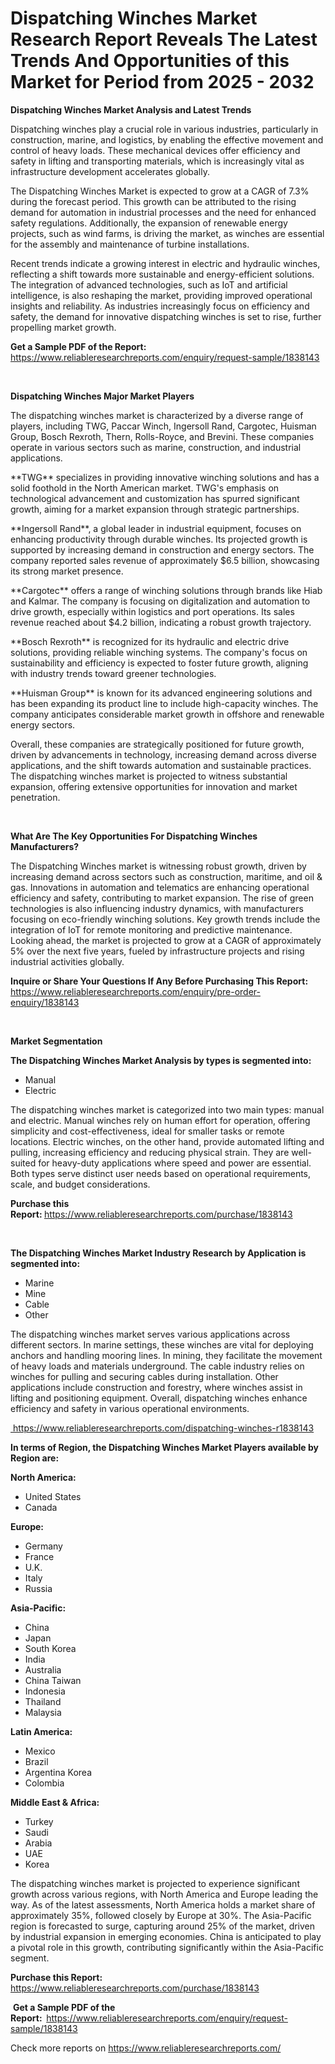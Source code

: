<p><h1>Dispatching Winches Market Research Report Reveals The Latest Trends And Opportunities of this Market for Period from 2025 - 2032</h1></p><p><strong>Dispatching Winches Market Analysis and Latest Trends</strong></p>
<p><p>Dispatching winches play a crucial role in various industries, particularly in construction, marine, and logistics, by enabling the effective movement and control of heavy loads. These mechanical devices offer efficiency and safety in lifting and transporting materials, which is increasingly vital as infrastructure development accelerates globally.</p><p>The Dispatching Winches Market is expected to grow at a CAGR of 7.3% during the forecast period. This growth can be attributed to the rising demand for automation in industrial processes and the need for enhanced safety regulations. Additionally, the expansion of renewable energy projects, such as wind farms, is driving the market, as winches are essential for the assembly and maintenance of turbine installations.</p><p>Recent trends indicate a growing interest in electric and hydraulic winches, reflecting a shift towards more sustainable and energy-efficient solutions. The integration of advanced technologies, such as IoT and artificial intelligence, is also reshaping the market, providing improved operational insights and reliability. As industries increasingly focus on efficiency and safety, the demand for innovative dispatching winches is set to rise, further propelling market growth.</p></p>
<p><strong>Get a Sample PDF of the Report:&nbsp;</strong> <a href="https://www.reliableresearchreports.com/enquiry/request-sample/1838143?utm_campaign=3131&utm_medium=2&utm_source=Github&utm_content=ia&utm_term=12042025&utm_id=dispatching-winches">https://www.reliableresearchreports.com/enquiry/request-sample/1838143</a></p>
<p>&nbsp;</p>
<p><strong>Dispatching Winches Major Market Players</strong></p>
<p><p>The dispatching winches market is characterized by a diverse range of players, including TWG, Paccar Winch, Ingersoll Rand, Cargotec, Huisman Group, Bosch Rexroth, Thern, Rolls-Royce, and Brevini. These companies operate in various sectors such as marine, construction, and industrial applications.</p><p>**TWG** specializes in providing innovative winching solutions and has a solid foothold in the North American market. TWG's emphasis on technological advancement and customization has spurred significant growth, aiming for a market expansion through strategic partnerships.</p><p>**Ingersoll Rand**, a global leader in industrial equipment, focuses on enhancing productivity through durable winches. Its projected growth is supported by increasing demand in construction and energy sectors. The company reported sales revenue of approximately $6.5 billion, showcasing its strong market presence.</p><p>**Cargotec** offers a range of winching solutions through brands like Hiab and Kalmar. The company is focusing on digitalization and automation to drive growth, especially within logistics and port operations. Its sales revenue reached about $4.2 billion, indicating a robust growth trajectory.</p><p>**Bosch Rexroth** is recognized for its hydraulic and electric drive solutions, providing reliable winching systems. The company's focus on sustainability and efficiency is expected to foster future growth, aligning with industry trends toward greener technologies.</p><p>**Huisman Group** is known for its advanced engineering solutions and has been expanding its product line to include high-capacity winches. The company anticipates considerable market growth in offshore and renewable energy sectors.</p><p>Overall, these companies are strategically positioned for future growth, driven by advancements in technology, increasing demand across diverse applications, and the shift towards automation and sustainable practices. The dispatching winches market is projected to witness substantial expansion, offering extensive opportunities for innovation and market penetration.</p></p>
<p>&nbsp;</p>
<p><strong>What Are The Key Opportunities For Dispatching Winches Manufacturers?</strong></p>
<p><p>The Dispatching Winches market is witnessing robust growth, driven by increasing demand across sectors such as construction, maritime, and oil & gas. Innovations in automation and telematics are enhancing operational efficiency and safety, contributing to market expansion. The rise of green technologies is also influencing industry dynamics, with manufacturers focusing on eco-friendly winching solutions. Key growth trends include the integration of IoT for remote monitoring and predictive maintenance. Looking ahead, the market is projected to grow at a CAGR of approximately 5% over the next five years, fueled by infrastructure projects and rising industrial activities globally.</p></p>
<p><strong>Inquire or Share Your Questions If Any Before Purchasing This Report:</strong> <a href="https://www.reliableresearchreports.com/enquiry/pre-order-enquiry/1838143?utm_campaign=3131&utm_medium=2&utm_source=Github&utm_content=ia&utm_term=12042025&utm_id=dispatching-winches">https://www.reliableresearchreports.com/enquiry/pre-order-enquiry/1838143</a></p>
<p>&nbsp;</p>
<p><strong>Market Segmentation</strong></p>
<p><strong>The Dispatching Winches Market Analysis by types is segmented into:</strong></p>
<p><ul><li>Manual</li><li>Electric</li></ul></p>
<p><p>The dispatching winches market is categorized into two main types: manual and electric. Manual winches rely on human effort for operation, offering simplicity and cost-effectiveness, ideal for smaller tasks or remote locations. Electric winches, on the other hand, provide automated lifting and pulling, increasing efficiency and reducing physical strain. They are well-suited for heavy-duty applications where speed and power are essential. Both types serve distinct user needs based on operational requirements, scale, and budget considerations.</p></p>
<p><strong>Purchase this Report:&nbsp;</strong><a href="https://www.reliableresearchreports.com/purchase/1838143?utm_campaign=3131&utm_medium=2&utm_source=Github&utm_content=ia&utm_term=12042025&utm_id=dispatching-winches">https://www.reliableresearchreports.com/purchase/1838143</a></p>
<p>&nbsp;</p>
<p><strong>The Dispatching Winches Market Industry Research by Application is segmented into:</strong></p>
<p><ul><li>Marine</li><li>Mine</li><li>Cable</li><li>Other</li></ul></p>
<p><p>The dispatching winches market serves various applications across different sectors. In marine settings, these winches are vital for deploying anchors and handling mooring lines. In mining, they facilitate the movement of heavy loads and materials underground. The cable industry relies on winches for pulling and securing cables during installation. Other applications include construction and forestry, where winches assist in lifting and positioning equipment. Overall, dispatching winches enhance efficiency and safety in various operational environments.</p></p>
<p><a href="https://www.reliableresearchreports.com/dispatching-winches-r1838143?utm_campaign=3131&utm_medium=2&utm_source=Github&utm_content=ia&utm_term=12042025&utm_id=dispatching-winches">&nbsp;https://www.reliableresearchreports.com/dispatching-winches-r1838143</a></p>
<p><strong>In terms of Region, the Dispatching Winches Market Players available by Region are:</strong></p>
<p>
    <p> <strong> North America: </strong>
        <ul>
            <li>United States</li>
            <li>Canada</li>
        </ul>
        </p> 
    <p> <strong> Europe: </strong>
        <ul>
            <li>Germany</li>
            <li>France</li>
            <li>U.K.</li>
            <li>Italy</li>
            <li>Russia</li>
        </ul>
        </p> 
    <p> <strong> Asia-Pacific: </strong>
        <ul>
            <li>China</li>
            <li>Japan</li>
            <li>South Korea</li>
            <li>India</li>
            <li>Australia</li>
            <li>China Taiwan</li>
            <li>Indonesia</li>
            <li>Thailand</li>
            <li>Malaysia</li>
        </ul>
        </p> 
    <p> <strong> Latin America: </strong>
        <ul>
            <li>Mexico</li>
            <li>Brazil</li>
            <li>Argentina Korea</li>
            <li>Colombia</li>
        </ul>
        </p> 
    <p> <strong> Middle East & Africa: </strong>
        <ul>
            <li>Turkey</li>
            <li>Saudi</li>
            <li>Arabia</li>
            <li>UAE</li>
            <li>Korea</li>
        </ul>
    </p>
    </p>
<p><p>The dispatching winches market is projected to experience significant growth across various regions, with North America and Europe leading the way. As of the latest assessments, North America holds a market share of approximately 35%, followed closely by Europe at 30%. The Asia-Pacific region is forecasted to surge, capturing around 25% of the market, driven by industrial expansion in emerging economies. China is anticipated to play a pivotal role in this growth, contributing significantly within the Asia-Pacific segment.</p></p>
<p><strong>Purchase this Report: </strong><a href="https://www.reliableresearchreports.com/purchase/1838143?utm_campaign=3131&utm_medium=2&utm_source=Github&utm_content=ia&utm_term=12042025&utm_id=dispatching-winches">https://www.reliableresearchreports.com/purchase/1838143</a></p>
<p>&nbsp;<strong>Get a Sample PDF of the Report:&nbsp;&nbsp;</strong><a href="https://www.reliableresearchreports.com/enquiry/request-sample/1838143?utm_campaign=3131&utm_medium=2&utm_source=Github&utm_content=ia&utm_term=12042025&utm_id=dispatching-winches">https://www.reliableresearchreports.com/enquiry/request-sample/1838143</a></p>
<p><strong></strong></p>
<p>Check more reports on <a href="https://www.reliableresearchreports.com/?utm_campaign=3131&utm_medium=2&utm_source=Github&utm_content=ia&utm_term=12042025&utm_id=dispatching-winches">https://www.reliableresearchreports.com/</a></p>